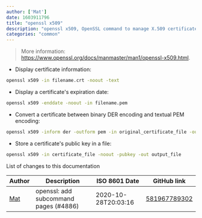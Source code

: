 ```yaml
---
author: ['Mat']
date: 1603911796
title: "openssl x509"
description: "openssl x509, OpenSSL command to manage X.509 certificates."
categories: "common"
---
```

> More information: <https://www.openssl.org/docs/manmaster/man1/openssl-x509.html>.

- Display certificate information:

```bash
openssl x509 -in filename.crt -noout -text
```

- Display a certificate's expiration date:

```bash
openssl x509 -enddate -noout -in filename.pem
```

- Convert a certificate between binary DER encoding and textual PEM encoding:

```bash
openssl x509 -inform der -outform pem -in original_certificate_file -out converted_certificate_file
```

- Store a certificate's public key in a file:

```bash
openssl x509 -in certificate_file -noout -pubkey -out output_file
```
List of changes to this documentation


Author | Description | ISO 8601 Date | GitHub link
------|-----|-----|-----
[Mat](mailto:mtausig@users.noreply.github.com) | openssl: add subcommand pages (#4886) | 2020-10-28T20:03:16 | [581967789302](https://github.com/tldr-pages/tldr/commit/581967789302fae52733e44aac62f38ed90ab494)

